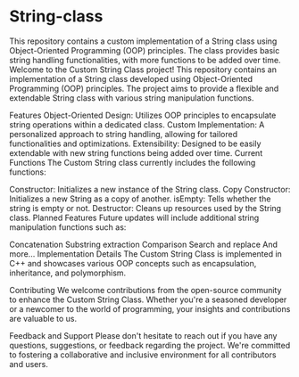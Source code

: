 # String-class
This repository contains a custom implementation of a String class using Object-Oriented Programming (OOP) principles. The class provides basic string handling functionalities, with more functions to be added over time.
Welcome to the Custom String Class project! This repository contains an implementation of a String class developed using Object-Oriented Programming (OOP) principles. The project aims to provide a flexible and extendable String class with various string manipulation functions.

Features
Object-Oriented Design: Utilizes OOP principles to encapsulate string operations within a dedicated class.
Custom Implementation: A personalized approach to string handling, allowing for tailored functionalities and optimizations.
Extensibility: Designed to be easily extendable with new string functions being added over time.
Current Functions
The Custom String class currently includes the following functions:

Constructor: Initializes a new instance of the String class.
Copy Constructor: Initializes a new String as a copy of another.
isEmpty: Tells whether the string is empty or not.
Destructor: Cleans up resources used by the String class.
Planned Features
Future updates will include additional string manipulation functions such as:

Concatenation
Substring extraction
Comparison
Search and replace
And more...
Implementation Details
The Custom String Class is implemented in C++ and showcases various OOP concepts such as encapsulation, inheritance, and polymorphism.

Contributing
We welcome contributions from the open-source community to enhance the Custom String Class. Whether you're a seasoned developer or a newcomer to the world of programming, your insights and contributions are valuable to us.

Feedback and Support
Please don't hesitate to reach out if you have any questions, suggestions, or feedback regarding the project. We're committed to fostering a collaborative and inclusive environment for all contributors and users.
